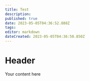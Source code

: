 ```yaml
---
title: Test
description: 
published: true
date: 2023-05-05T04:36:52.888Z
tags: 
editor: markdown
dateCreated: 2023-05-05T04:36:50.850Z
---
```


# Header
Your content here